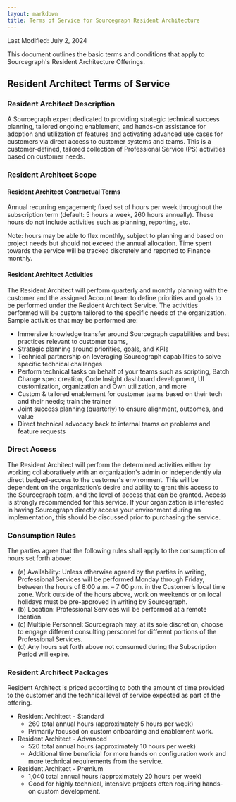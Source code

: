 ```yaml
---
layout: markdown
title: Terms of Service for Sourcegraph Resident Architecture
---
```


Last Modified: July 2, 2024

This document outlines the basic terms and conditions that apply to Sourcegraph's Resident Architecture Offerings.

## Resident Architect Terms of Service

### Resident Architect Description
A Sourcegraph expert dedicated to providing strategic technical success planning, tailored ongoing enablement, and hands-on assistance for adoption and utilization of features and activating advanced use cases for customers via direct access to customer systems and teams. This is a customer-defined, tailored collection of Professional Service (PS) activities based on customer needs.

### Resident Architect Scope
#### Resident Architect Contractual Terms
Annual recurring engagement; fixed set of hours per week throughout the subscription term (default: 5 hours a week, 260 hours annually). These hours do not include activities such as planning, reporting, etc. 

Note: hours may be able to flex monthly, subject to planning and based on project needs but should not exceed the annual allocation. Time spent towards the service will be tracked discretely and reported to Finance monthly.

#### Resident Architect Activities
The Resident Architect will perform quarterly and monthly planning with the customer and the assigned Account team to define priorities and goals to be performed under the Resident Architect Service. The activities performed will be custom tailored to the specific needs of the organization. Sample activities that may be performed are:
- Immersive knowledge transfer around Sourcegraph capabilities and best practices relevant to customer teams, 
- Strategic planning around priorities, goals, and KPIs
- Technical partnership on leveraging Sourcegraph capabilities to solve specific technical challenges
- Perform technical tasks on behalf of your teams such as scripting, Batch Change spec creation, Code Insight dashboard development, UI customization, organization and Own utilization, and more
- Custom & tailored enablement for customer teams based on their tech and their needs; train the trainer
- Joint success planning (quarterly) to ensure alignment, outcomes, and value
- Direct technical advocacy back to internal teams on problems and feature requests


### Direct Access
The Resident Architect will perform the determined activities either by working collaboratively with an organization's admin or independently via direct badged-access to the customer's environment. This will be dependent on the organization’s desire and ability to grant this access to the Sourcegraph team, and the level of access that can be granted. Access is strongly recommended for this service. If your organization is interested in having Sourcegraph directly access your environment during an implementation, this should be discussed prior to purchasing the service.

### Consumption Rules
The parties agree that the following rules shall apply to the consumption of hours set forth above:
  - (a) Availability: Unless otherwise agreed by the parties in writing, Professional Services will be performed Monday through Friday, between the hours of 8:00 a.m. – 7:00 p.m. in the Customer’s local time zone. Work outside of the hours above, work on weekends or on local holidays must be pre-approved in writing by Sourcegraph.
  - (b) Location: Professional Services will be performed at a remote location.
  - (c) Multiple Personnel: Sourcegraph may, at its sole discretion, choose to engage different consulting personnel for different portions of the Professional Services.
  - (d) Any hours set forth above not consumed during the Subscription Period will expire.

### Resident Architect Packages

Resident Architect is priced according to both the amount of time provided to the customer and the technical level of service expected as part of the offering.

- Resident Architect - Standard
  - 260 total annual hours (approximately 5 hours per week)
  - Primarily focused on custom onboarding and enablement work.
- Resident Architect - Advanced
  - 520 total annual hours (approximately 10 hours per week)
  - Additional time beneficial for more hands on configuration work and more technical requirements from the service.
- Resident Architect - Premium
  - 1,040 total annual hours (approximately 20 hours per week)
  - Good for highly technical, intensive projects often requiring hands-on custom development.

